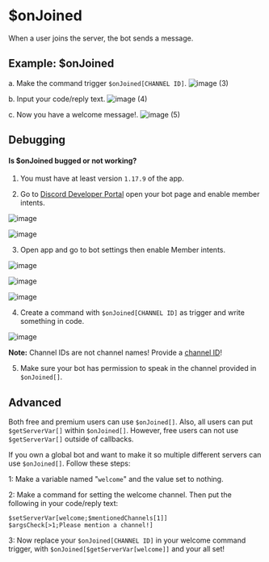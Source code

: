 # $onJoined
When a user joins the server, the bot sends a message.

## Example: $onJoined
a. Make the command trigger `$onJoined[CHANNEL ID]`.
![image (3)](https://user-images.githubusercontent.com/69215413/113422963-a3aa6800-939b-11eb-8b52-e8ac351805e3.png)

b. Input your code/reply text.
![image (4)](https://user-images.githubusercontent.com/69215413/113423045-ca689e80-939b-11eb-9398-861061411f00.png)

c. Now you have a welcome message!.
![image (5)](https://user-images.githubusercontent.com/69215413/113423244-19163880-939c-11eb-8315-f998f395d402.png)

## Debugging
#### Is $onJoined bugged or not working? 

1) You must have at least version `1.17.9` of the app.

2) Go to [Discord Developer Portal](https://discord.com/developers/applications) open your bot page and enable member intents.

![image](https://user-images.githubusercontent.com/69215413/113423563-b83b3000-939c-11eb-8a71-8eaa53d20f2d.png) 

![image](https://user-images.githubusercontent.com/69215413/113423634-d6089500-939c-11eb-8d2c-083ac87ff66b.png)

3) Open app and go to bot settings then enable Member intents. 

![image](https://user-images.githubusercontent.com/69215413/113425202-7495f580-939f-11eb-8446-9dccb3e0a848.png)

![image](https://user-images.githubusercontent.com/69215413/113424859-dace4880-939e-11eb-91de-503252c8a51e.png)

![image](https://user-images.githubusercontent.com/69215413/113423734-fafd0800-939c-11eb-8ea7-3394c99ca86b.png)

4) Create a command with `$onJoined[CHANNEL ID]` as trigger and write something in code. 

![image](https://user-images.githubusercontent.com/69215413/113423759-09e3ba80-939d-11eb-95c2-1fe7860f3887.png)

**Note:** Channel IDs are not channel names! Provide a [channel ID](https://user-images.githubusercontent.com/69215413/113424405-19afce80-939e-11eb-959c-6dc9a095756c.png)!

5) Make sure your bot has permission to speak in the channel provided in `$onJoined[]`.

## Advanced
Both free and premium users can use `$onJoined[]`. Also, all users can put `$getServerVar[]` within `$onJoined[]`. However, free users can not use `$getServerVar[]` outside of callbacks. 

If you own a global bot and want to make it so multiple different servers can use `$onJoined[]`. Follow these steps:

1: Make a variable named "`welcome`" and the value set to nothing.

2: Make a command for setting the welcome channel. Then put the following in your code/reply text:
```
$setServerVar[welcome;$mentionedChannels[1]]
$argsCheck[>1;Please mention a channel!]
```

3: Now replace your `$onJoined[CHANNEL ID]` in your welcome command trigger, with `$onJoined[$getServerVar[welcome]]` and your all set!
